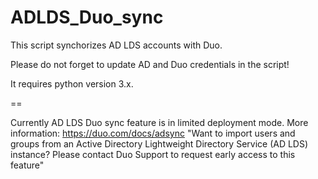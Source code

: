 # ADLDS_Duo_sync

This script synchorizes AD LDS accounts with Duo.

Please do not forget to update AD and Duo credentials in the script!

It requires python version 3.x.

==

Currently AD LDS Duo sync feature is in limited deployment mode. 
More information:
https://duo.com/docs/adsync
"Want to import users and groups from an Active Directory Lightweight Directory Service (AD LDS) instance? Please contact Duo Support to request early access to this feature"
